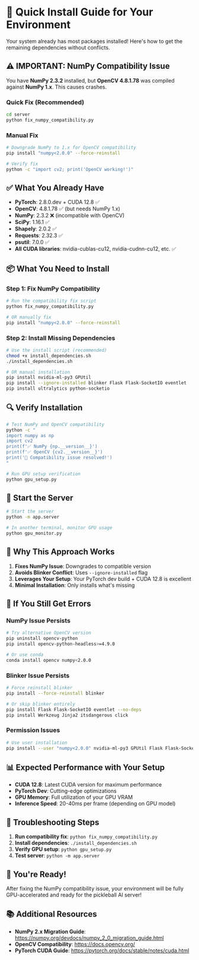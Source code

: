 # 🚀 Quick Install Guide for Your Environment

Your system already has most packages installed! Here's how to get the remaining dependencies without conflicts.

## ⚠️ **IMPORTANT: NumPy Compatibility Issue**

You have **NumPy 2.3.2** installed, but **OpenCV 4.8.1.78** was compiled against **NumPy 1.x**. This causes crashes.

### **Quick Fix (Recommended)**
```bash
cd server
python fix_numpy_compatibility.py
```

### **Manual Fix**
```bash
# Downgrade NumPy to 1.x for OpenCV compatibility
pip install "numpy<2.0.0" --force-reinstall

# Verify fix
python -c "import cv2; print('OpenCV working!')"
```

## ✅ **What You Already Have**
- **PyTorch**: 2.8.0.dev + CUDA 12.8 ✅
- **OpenCV**: 4.8.1.78 ✅ (but needs NumPy 1.x)
- **NumPy**: 2.3.2 ❌ (incompatible with OpenCV)
- **SciPy**: 1.16.1 ✅
- **Shapely**: 2.0.2 ✅
- **Requests**: 2.32.3 ✅
- **psutil**: 7.0.0 ✅
- **All CUDA libraries**: nvidia-cublas-cu12, nvidia-cudnn-cu12, etc. ✅

## 📦 **What You Need to Install**

### **Step 1: Fix NumPy Compatibility**
```bash
# Run the compatibility fix script
python fix_numpy_compatibility.py

# OR manually fix
pip install "numpy<2.0.0" --force-reinstall
```

### **Step 2: Install Missing Dependencies**
```bash
# Use the install script (recommended)
chmod +x install_dependencies.sh
./install_dependencies.sh

# OR manual installation
pip install nvidia-ml-py3 GPUtil
pip install --ignore-installed blinker Flask Flask-SocketIO eventlet
pip install ultralytics python-socketio
```

## 🔍 **Verify Installation**
```bash
# Test NumPy and OpenCV compatibility
python -c "
import numpy as np
import cv2
print(f'✅ NumPy {np.__version__}')
print(f'✅ OpenCV {cv2.__version__}')
print('🎉 Compatibility issue resolved!')
"

# Run GPU setup verification
python gpu_setup.py
```

## 🚀 **Start the Server**
```bash
# Start the server
python -m app.server

# In another terminal, monitor GPU usage
python gpu_monitor.py
```

## 🎯 **Why This Approach Works**

1. **Fixes NumPy Issue**: Downgrades to compatible version
2. **Avoids Blinker Conflict**: Uses `--ignore-installed` flag
3. **Leverages Your Setup**: Your PyTorch dev build + CUDA 12.8 is excellent
4. **Minimal Installation**: Only installs what's missing

## 🐛 **If You Still Get Errors**

### **NumPy Issue Persists**
```bash
# Try alternative OpenCV version
pip uninstall opencv-python
pip install opencv-python-headless>=4.9.0

# Or use conda
conda install opencv numpy<2.0.0
```

### **Blinker Issue Persists**
```bash
# Force reinstall blinker
pip install --force-reinstall blinker

# Or skip blinker entirely
pip install Flask Flask-SocketIO eventlet --no-deps
pip install Werkzeug Jinja2 itsdangerous click
```

### **Permission Issues**
```bash
# Use user installation
pip install --user "numpy<2.0.0" nvidia-ml-py3 GPUtil Flask Flask-SocketIO eventlet ultralytics
```

## 📊 **Expected Performance with Your Setup**

- **CUDA 12.8**: Latest CUDA version for maximum performance
- **PyTorch Dev**: Cutting-edge optimizations
- **GPU Memory**: Full utilization of your GPU VRAM
- **Inference Speed**: 20-40ms per frame (depending on GPU model)

## 🔧 **Troubleshooting Steps**

1. **Run compatibility fix**: `python fix_numpy_compatibility.py`
2. **Install dependencies**: `./install_dependencies.sh`
3. **Verify GPU setup**: `python gpu_setup.py`
4. **Test server**: `python -m app.server`

## 🎉 **You're Ready!**

After fixing the NumPy compatibility issue, your environment will be fully GPU-accelerated and ready for the pickleball AI server!

## 📚 **Additional Resources**

- **NumPy 2.x Migration Guide**: https://numpy.org/devdocs/numpy_2_0_migration_guide.html
- **OpenCV Compatibility**: https://docs.opencv.org/
- **PyTorch CUDA Guide**: https://pytorch.org/docs/stable/notes/cuda.html
